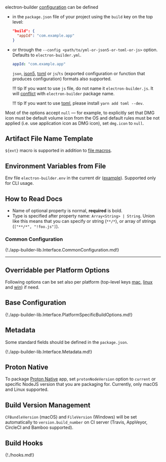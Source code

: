 electron-builder [configuration](#configuration) can be defined

* in the `package.json` file of your project using the `build` key on the top level:
   ```json
   "build": {
     "appId": "com.example.app"
   }
   ```
* or through the `--config <path/to/yml-or-json5-or-toml-or-js>` option. Defaults to `electron-builder.yml`.
   ```yaml
   appId: "com.example.app"
   ```

    `json`, [json5](http://json5.org), [toml](https://github.com/toml-lang/toml) or `js`/`ts` (exported configuration or function that produces configuration) formats also supported.

    !!! tip
        If you want to use `js` file, do not name it `electron-builder.js`. It will [conflict](https://github.com/electron-userland/electron-builder/issues/6227) with `electron-builder` package name.

    !!! tip
        If you want to use [toml](https://en.wikipedia.org/wiki/TOML), please install `yarn add toml --dev`.

Most of the options accept `null` — for example, to explicitly set that DMG icon must be default volume icon from the OS and default rules must be not applied (i.e. use application icon as DMG icon), set `dmg.icon` to `null`.

## Artifact File Name Template

`${ext}` macro is supported in addition to [file macros](./file-patterns.md#file-macros).

## Environment Variables from File

Env file `electron-builder.env` in the current dir ([example](https://github.com/motdotla/dotenv-expand/blob/1cc80d02e1f8aa749253a04a2061c0fecb9bdb69/tests/.env)). Supported only for CLI usage.

## How to Read Docs

* Name of optional property is normal, **required** is bold.
* Type is specified after property name: `Array<String> | String`. Union like this means that you can specify or string (`**/*`), or array of strings (`["**/*", "!foo.js"]`).

### Common Configuration

  {!./app-builder-lib.Interface.CommonConfiguration.md!}

---

## Overridable per Platform Options

Following options can be set also per platform (top-level keys [mac](mac.md), [linux](linux.md) and [win](win.md)) if need.

## Base Configuration

  {!./app-builder-lib.Interface.PlatformSpecificBuildOptions.md!}

## Metadata
Some standard fields should be defined in the `package.json`.

  {!./app-builder-lib.Interface.Metadata.md!}

## Proton Native

To package [Proton Native](https://proton-native.js.org/) app, set `protonNodeVersion` option to `current` or specific NodeJS version that you are packaging for.
Currently, only macOS and Linux supported.

## Build Version Management
`CFBundleVersion` (macOS) and `FileVersion` (Windows) will be set automatically to `version.build_number` on CI server (Travis, AppVeyor, CircleCI and Bamboo supported).

## Build Hooks

  {!./hooks.md!}
